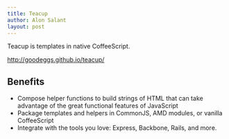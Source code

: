 ```yaml
---
title: Teacup
author: Alon Salant
layout: post
---
```

Teacup is templates in native CoffeeScript.

http://goodeggs.github.io/teacup/

## Benefits

* Compose helper functions to build strings of HTML that can take advantage of the great functional features of JavaScript
* Package templates and helpers in CommonJS, AMD modules, or vanilla CoffeeScript
* Integrate with the tools you love: Express, Backbone, Rails, and more.
